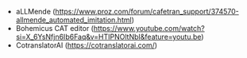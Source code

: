 - aLLMende (https://www.proz.com/forum/cafetran_support/374570-allmende_automated_imitation.html)
- Bohemicus CAT editor (https://www.youtube.com/watch?si=X_6YsNfjn6Ib6Faq&v=HTIPNOltNbI&feature=youtu.be)
- CotranslatorAI (https://cotranslatorai.com/)
